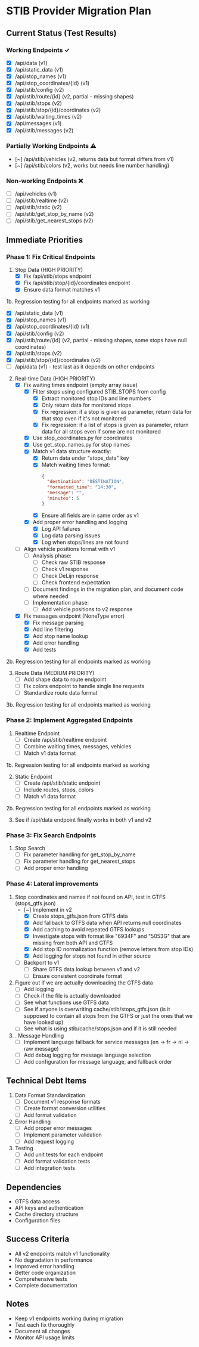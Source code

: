 # STIB Provider Migration Plan

## Current Status (Test Results)

### Working Endpoints ✓
- [x] /api/data (v1)
- [x] /api/static_data (v1)
- [x] /api/stop_names (v1)
- [x] /api/stop_coordinates/{id} (v1)
- [x] /api/stib/config (v2)
- [x] /api/stib/route/{id} (v2, partial - missing shapes)
- [x] /api/stib/stops (v2)
- [x] /api/stib/stop/{id}/coordinates (v2)
- [x] /api/stib/waiting_times (v2)
- [x] /api/messages (v1)
- [x] /api/stib/messages (v2)

### Partially Working Endpoints ⚠️
- [~] /api/stib/vehicles (v2, returns data but format differs from v1)
- [~] /api/stib/colors (v2, works but needs line number handling)

### Non-working Endpoints ❌
- [ ] /api/vehicles (v1)
- [ ] /api/stib/realtime (v2)
- [ ] /api/stib/static (v2)
- [ ] /api/stib/get_stop_by_name (v2)
- [ ] /api/stib/get_nearest_stops (v2)

## Immediate Priorities

### Phase 1: Fix Critical Endpoints
1. Stop Data (HIGH PRIORITY)
   - [x] Fix /api/stib/stops endpoint
   - [x] Fix /api/stib/stop/{id}/coordinates endpoint
   - [x] Ensure data format matches v1

1b. Regression testing for all endpoints marked as working
   - [x] /api/static_data (v1)
   - [x] /api/stop_names (v1)
   - [x] /api/stop_coordinates/{id} (v1)
   - [x] /api/stib/config (v2)
   - [x] /api/stib/route/{id} (v2, partial - missing shapes, some stops have null coordinates)
   - [x] /api/stib/stops (v2)
   - [x] /api/stib/stop/{id}/coordinates (v2)
   - [ ] /api/data (v1) - test last as it depends on other endpoints

2. Real-time Data (HIGH PRIORITY)
   - [x] Fix waiting times endpoint (empty array issue)
     - [x] Filter stops using configured STIB_STOPS from config
       - [x] Extract monitored stop IDs and line numbers
       - [x] Only return data for monitored stops
       - [x] Fix regression: if a stop is given as parameter, return data for that stop even if it's not monitored
       - [x] Fix regression: if a list of stops is given as parameter, return data for all stops even if some are not monitored
     - [x] Use stop_coordinates.py for coordinates
     - [x] Use get_stop_names.py for stop names
     - [x] Match v1 data structure exactly:
       - [x] Return data under "stops_data" key
       - [x] Match waiting times format:
         ```json
         {
           "destination": "DESTINATION",
           "formatted_time": "14:30",
           "message": "",
           "minutes": 5
         }
         ```
       - [x] Ensure all fields are in same order as v1
     - [x] Add proper error handling and logging
       - [x] Log API failures
       - [x] Log data parsing issues
       - [x] Log when stops/lines are not found
   - [ ] Align vehicle positions format with v1
        - [ ] Analysis phase:
            - [ ] Check raw STIB response
            - [ ] Check v1 response
            - [ ] Check DeLijn response
            - [ ] Check frontend expectation
        - [ ] Document findings in the migration plan, and document code where needed
        - [ ] Implementation phase:
            - [ ] Add vehicle positions to v2 response

   - [x] Fix messages endpoint (NoneType error)
     - [x] Fix message parsing
     - [x] Add line filtering
     - [x] Add stop name lookup
     - [x] Add error handling
     - [x] Add tests

2b. Regression testing for all endpoints marked as working

3. Route Data (MEDIUM PRIORITY)
   - [ ] Add shape data to route endpoint
   - [ ] Fix colors endpoint to handle single line requests
   - [ ] Standardize route data format

3b. Regression testing for all endpoints marked as working

### Phase 2: Implement Aggregated Endpoints
1. Realtime Endpoint
   - [ ] Create /api/stib/realtime endpoint
   - [ ] Combine waiting times, messages, vehicles
   - [ ] Match v1 data format

1b. Regression testing for all endpoints marked as working

2. Static Endpoint
   - [ ] Create /api/stib/static endpoint
   - [ ] Include routes, stops, colors
   - [ ] Match v1 data format

2b. Regression testing for all endpoints marked as working

3. See if /api/data endpoint finally works in both v1 and v2

### Phase 3: Fix Search Endpoints
1. Stop Search
   - [ ] Fix parameter handling for get_stop_by_name
   - [ ] Fix parameter handling for get_nearest_stops
   - [ ] Add proper error handling

### Phase 4: Lateral improvements
1. Stop coordinates and names if not found on API, test in GTFS (stops_gtfs.json)
   - [~] Implement in v2
     - [x] Create stops_gtfs.json from GTFS data
     - [x] Add fallback to GTFS data when API returns null coordinates
     - [x] Add caching to avoid repeated GTFS lookups
     - [x] Investigate stops with format like "6934F" and "5053G" that are missing from both API and GTFS
     - [x] Add stop ID normalization function (remove letters from stop IDs)
     - [x] Add logging for stops not found in either source
   - [ ] Backport to v1
     - [ ] Share GTFS data lookup between v1 and v2
     - [ ] Ensure consistent coordinate format
2. Figure out if we are actually downloading the GTFS data
   - [ ] Add logging
   - [ ] Check if the file is actually downloaded
   - [ ] See what functions use GTFS data
   - [ ] See if anyone is overwriting cache/stib/stops_gtfs.json (is it supposed to contain all stops from the GTFS or just the ones that we have looked up)
   - [ ] See what is using stib/cache/stops.json and if it is still needed
3. . Message Handling
   - [ ] Implement language fallback for service messages (en -> fr -> nl -> raw message)
   - [ ] Add debug logging for message language selection
   - [ ] Add configuration for message language, and fallback order

## Technical Debt Items
1. Data Format Standardization
   - [ ] Document v1 response formats
   - [ ] Create format conversion utilities
   - [ ] Add format validation

2. Error Handling
   - [ ] Add proper error messages
   - [ ] Implement parameter validation
   - [ ] Add request logging

3. Testing
   - [ ] Add unit tests for each endpoint
   - [ ] Add format validation tests
   - [ ] Add integration tests

## Dependencies
- GTFS data access
- API keys and authentication
- Cache directory structure
- Configuration files

## Success Criteria
- All v2 endpoints match v1 functionality
- No degradation in performance
- Improved error handling
- Better code organization
- Comprehensive tests
- Complete documentation

## Notes
- Keep v1 endpoints working during migration
- Test each fix thoroughly
- Document all changes
- Monitor API usage limits 